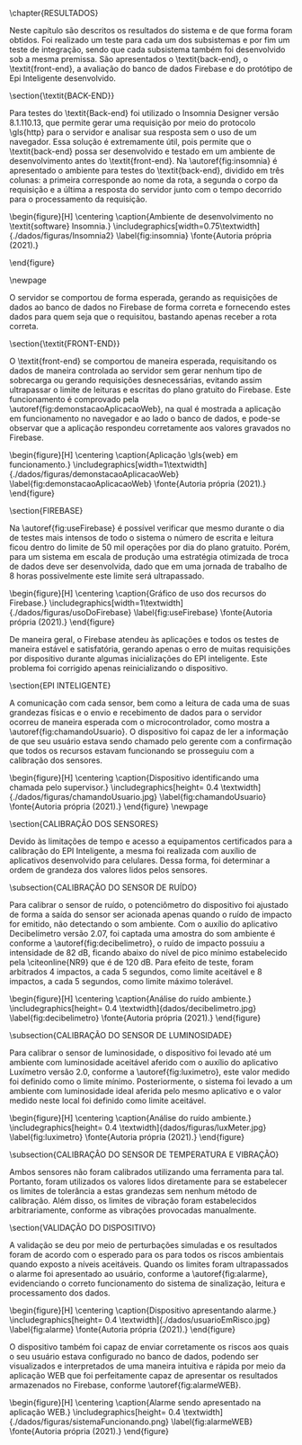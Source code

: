 \chapter{RESULTADOS}
 
 Neste capítulo são descritos os resultados do sistema e de que forma foram obtidos. Foi realizado um teste para cada um dos subsistemas e por fim um teste de integração, sendo que cada subsistema também foi desenvolvido sob a mesma premissa. São apresentados o \textit{back-end}, o \textit{front-end}, a avaliação do banco de dados Firebase e do protótipo de Epi Inteligente desenvolvido.
 
 \section{\textit{BACK-END}}
 
 Para testes do \textit{Back-end} foi utilizado o Insomnia Designer versão 8.1.110.13, que permite gerar uma requisição por meio do protocolo \gls{http} para o servidor e analisar sua resposta sem o uso de um navegador. Essa solução é extremamente útil, pois permite que o \textit{back-end} possa ser desenvolvido e testado em um ambiente de desenvolvimento antes do \textit{front-end}. Na \autoref{fig:insomnia} é apresentado o ambiente para testes do \textit{back-end}, dividido em três colunas: a primeira corresponde ao nome da rota, a segunda o corpo da requisição e a última a resposta do servidor junto com o tempo decorrido para o processamento da requisição.
 
  \begin{figure}[H]
    \centering
    \caption{Ambiente de desenvolvimento no \textit{software} Insomnia.}
    \includegraphics[width=0.75\textwidth]{./dados/figuras/Insomnia2}
    \label{fig:insomnia}
    \fonte{Autoria própria (2021).}
    
\end{figure}

\newpage

O servidor se comportou de forma esperada, gerando as requisições de dados ao banco de dados no Firebase de forma correta e fornecendo estes dados para quem seja que o requisitou, bastando apenas receber a rota correta.

\section{\textit{FRONT-END}}
 
 O \textit{front-end} se comportou de maneira esperada, requisitando os dados de maneira controlada ao servidor sem gerar nenhum tipo de sobrecarga ou gerando requisições desnecessárias, evitando assim ultrapassar o limite de leituras e escritas do plano gratuito do Firebase. Este funcionamento é comprovado pela \autoref{fig:demonstacaoAplicacaoWeb}, na qual é mostrada a aplicação em funcionamento no navegador e ao lado o banco de dados, e pode-se observar que a aplicação respondeu corretamente aos valores gravados no Firebase.
 
 
 \begin{figure}[H]
    \centering
    \caption{Aplicação \gls{web} em funcionamento.}
    \includegraphics[width=1\textwidth]{./dados/figuras/demonstacaoAplicacaoWeb}
    \label{fig:demonstacaoAplicacaoWeb}
    \fonte{Autoria própria (2021).}
\end{figure}
 

\section{FIREBASE}

Na \autoref{fig:useFirebase} é possível verificar que mesmo durante o dia de testes mais intensos de todo o sistema o número de escrita e leitura ficou dentro do limite de 50 mil operações por dia do plano gratuito. Porém, para um sistema em escala de produção uma estratégia otimizada de troca de dados deve ser desenvolvida, dado que em uma jornada de trabalho de 8 horas possivelmente este limite será ultrapassado.

  \begin{figure}[H]
    \centering
    \caption{Gráfico de uso dos recursos do Firebase.}
    \includegraphics[width=1\textwidth]{./dados/figuras/usoDoFirebase}
    \label{fig:useFirebase}
    \fonte{Autoria própria (2021).}
\end{figure}

De maneira geral, o Firebase atendeu às aplicações e todos os testes de maneira estável e satisfatória, gerando apenas o erro de muitas requisições por dispositivo durante algumas inicializações do EPI inteligente. Este problema foi corrigido apenas reinicializando o dispositivo. 

\section{EPI INTELIGENTE}

A comunicação com cada sensor, bem como a leitura de cada uma de suas grandezas físicas e o envio e recebimento de dados para o servidor ocorreu de maneira esperada com o microcontrolador, como mostra a \autoref{fig:chamandoUsuario}. O dispositivo foi capaz de ler a informação de que seu usuário estava sendo chamado pelo gerente com a confirmação que todos os recursos estavam funcionando se prosseguiu com a calibração dos sensores.

\begin{figure}[H]
    \centering
    \caption{Dispositivo identificando uma chamada pelo supervisor.}
    \includegraphics[height= 0.4 \textwidth]{./dados/figuras/chamandoUsuario.jpg}
    \label{fig:chamandoUsuario}
    \fonte{Autoria própria (2021).}
\end{figure}
\newpage

\section{CALIBRAÇÃO DOS SENSORES}

Devido às limitações de tempo e acesso a equipamentos certificados para a calibração do EPI Inteligente, a mesma foi realizada com auxílio de aplicativos desenvolvido para celulares. Dessa forma, foi determinar a ordem de grandeza dos valores lidos pelos sensores. 

\subsection{CALIBRAÇÃO DO SENSOR DE RUÍDO}

 Para calibrar o sensor de ruído, o potenciômetro do dispositivo foi ajustado de forma a saída do sensor ser acionada apenas quando o ruído de impacto for emitido, não detectando o som ambiente. Com o auxílio do aplicativo Decibelímetro versão 2.07, foi captada uma amostra do som ambiente é conforme a \autoref{fig:decibelimetro}, o ruído de impacto possuiu a intensidade de 82 dB, ficando abaixo do nível de pico mínimo estabelecido pela \citeonline{NR9} que é de 120 dB. Para efeito de teste, foram arbitrados 4 impactos, a cada 5 segundos, como limite aceitável e 8 impactos, a cada 5 segundos, como limite máximo tolerável.


\begin{figure}[H]
    \centering
    \caption{Análise do ruído ambiente.}
    \includegraphics[height= 0.4 \textwidth]{dados/decibelimetro.jpg}
    \label{fig:decibelimetro}
    \fonte{Autoria própria (2021).}
\end{figure}

\subsection{CALIBRAÇÃO DO SENSOR DE LUMINOSIDADE}

Para calibrar o sensor de luminosidade, o dispositivo foi levado até um ambiente com luminosidade aceitável aferido com o auxílio do aplicativo Luxímetro versão 2.0, conforme a \autoref{fig:luximetro}, este valor medido foi definido como o limite mínimo. Posteriormente, o sistema foi levado a um ambiente com luminosidade ideal aferida pelo mesmo aplicativo e o valor medido neste local foi definido como limite aceitável. 

\begin{figure}[H]
    \centering
    \caption{Análise do ruído ambiente.}
    \includegraphics[height= 0.4 \textwidth]{dados/figuras/luxMeter.jpg}
    \label{fig:luximetro}
    \fonte{Autoria própria (2021).}
\end{figure}

\subsection{CALIBRAÇÂO DO SENSOR DE TEMPERATURA E VIBRAÇÃO}

Ambos sensores não foram calibrados utilizando uma ferramenta para tal. Portanto, foram utilizados os valores lidos diretamente para se estabelecer os limites de tolerância a estas grandezas sem nenhum método de calibração. Além disso, os limites de vibração foram estabelecidos arbitrariamente, conforme as vibrações provocadas manualmente. 

\section{VALIDAÇÃO DO DISPOSITIVO}

A validação se deu por meio de perturbações simuladas e os resultados foram de acordo com o esperado para os para todos os riscos ambientais quando exposto a níveis aceitáveis. Quando os limites foram ultrapassados o alarme foi apresentado ao usuário, conforme a \autoref{fig:alarme}, evidenciando o correto funcionamento do sistema de sinalização, leitura e processamento dos dados.

\begin{figure}[H]
    \centering
    \caption{Dispositivo apresentando alarme.}
    \includegraphics[height= 0.4 \textwidth]{./dados/usuarioEmRisco.jpg}
    \label{fig:alarme}
    \fonte{Autoria própria (2021).}
\end{figure}

O dispositivo também foi capaz de enviar corretamente os riscos aos quais o seu usuário estava configurado no banco de dados, podendo ser visualizados e interpretados de uma maneira intuitiva e rápida por meio da aplicação WEB que foi perfeitamente capaz de apresentar os resultados armazenados no Firebase, conforme \autoref{fig:alarmeWEB}.

\begin{figure}[H]
    \centering
    \caption{Alarme sendo apresentado na aplicação WEB.}
    \includegraphics[height= 0.4 \textwidth]{./dados/figuras/sistemaFuncionando.png}
    \label{fig:alarmeWEB}
    \fonte{Autoria própria (2021).}
\end{figure}
